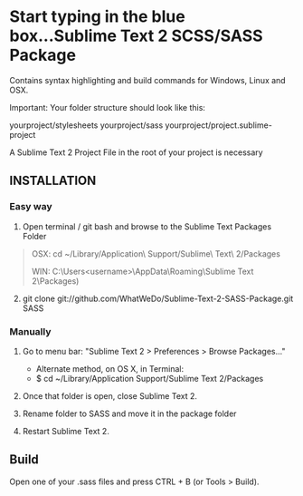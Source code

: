 Start typing in the blue box...Sublime Text 2 SCSS/SASS Package
=======================================

Contains syntax highlighting and build commands for Windows, Linux and OSX.

Important: Your folder structure should look like this:

yourproject/stylesheets
yourproject/sass
yourproject/project.sublime-project

A Sublime Text 2 Project File in the root of your project is necessary


INSTALLATION
------------------------------------

### Easy way

1. Open terminal / git bash and browse to the Sublime Text Packages Folder
> OSX:
cd ~/Library/Application\ Support/Sublime\ Text\ 2/Packages
>
> WIN: C:\Users\<username>\AppData\Roaming\Sublime Text 2\Packages)

2. git clone git://github.com/WhatWeDo/Sublime-Text-2-SASS-Package.git SASS

### Manually

1. Go to menu bar: "Sublime Text 2 > Preferences > Browse Packages..."
   - Alternate method, on OS X, in Terminal:
   - $ cd ~/Library/Application Support/Sublime Text 2/Packages

2. Once that folder is open, close Sublime Text 2.

3. Rename folder to SASS and move it in the package folder

4. Restart Sublime Text 2.

Build
------------------------------------

Open one of your .sass files and press CTRL + B (or Tools > Build).